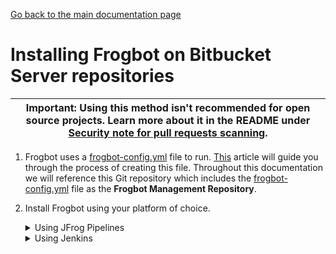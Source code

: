 [Go back to the main documentation page](../README.md)

# Installing Frogbot on Bitbucket Server repositories

| Important: Using this method isn't recommended for open source projects. Learn more about it in the README under [Security note for pull requests scanning](../README.md#-security-note-for-pull-requests-scanning). |
| -------------------------------------------------------------------------------------------------------------------------------------------------------------------------------------------------------------------- |

1. Frogbot uses a [frogbot-config.yml](templates/.frogbot/frogbot-config.yml) file to run. [This](frogbot-config.md) article will guide you through the process of creating this file. Throughout this documentation we will reference this Git repository which includes the [frogbot-config.yml](templates/.frogbot/frogbot-config.yml) file as the **Frogbot Management Repository**.


2. Install Frogbot using your platform of choice.

   <details>
      <summary>Using JFrog Pipelines</summary>

   2.1. Make sure you have the connection details of your JFrog environment.

   2.2. Save the JFrog connection details as a [JFrog Platform Access Token Integration](https://www.jfrog.com/confluence/display/JFROG/JFrog+Platform+Access+Token+Integration)
   named **jfrogPlatform**.

   2.3. Save your Bitbucket access token in a [Bitbucket Server Integration](https://www.jfrog.com/confluence/display/JFROG/Bitbucket+Server+Integration) named
   **gitIntegration**.

   2.4.Create a **pipelines.yml** file using one of the available [templates](templates/jfrog-pipelines) and push the file to your Frogbot Management Git repository under a directory named `jfrog-pipelines`.

   2.5. In the **pipelines.yml**, make sure to set values for all the mandatory variables.

   2.6. In the **pipelines.yml**, if you're using a Windows agent, modify the code inside the onExecute sections as described in the template comments.

   **Important**
   - Make sure all the build tools that are used to build the project are installed on the build agent.
   </details>
   <details>
      <summary>Using Jenkins</summary>
   2.1. Make sure you have the connection details of your JFrog environment.

   2.2. Save the JFrog connection details as Credentials in Jenkins with the following Credential IDs: **JF_URL**,
   **JF_USER** and **JF_PASSWORD** (You can also use **JF_XRAY_URL** and **JF_ARTIFACTORY_URL** instead of  **JF_URL**
   and **JF_ACCESS_TOKEN** instead of **JF_USER** and **JF_PASSWORD**).

   2.3. Save your Bitbucket access token as a Credential in Jenkins with the `FROGBOT_GIT_TOKEN` Credential ID.

   2.4. Create a Jenkinsfile with the below content under the root of your **Frogbot Management Repository**.

      <details>
        <summary>Template</summary>
   
      ```groovy
      // Run the job every 5 minutes 
      CRON_SETTINGS = '''*/5 * * * *'''
      
      pipeline {
          agent any
      
          triggers {
              cron(CRON_SETTINGS)
          }
      
          environment {
           
              // [Mandatory]
              // JFrog platform URL (This functionality requires version 3.29.0 or above of Xray)
              JF_URL= credentials("JF_URL")
      
              // [Mandatory if JF_ACCESS_TOKEN is not provided]
              // JFrog user and password with 'read' permissions for Xray
              JF_USER= credentials("JF_USER")
              JF_PASSWORD= credentials("JF_PASSWORD")
      
              // [Mandatory]
              // Bitbucket access token with the write repository permissions 
              JF_GIT_TOKEN= credentials("FROGBOT_GIT_TOKEN")
              
              JF_GIT_PROVIDER= "bitbucketServer"
      
              // [Mandatory]
              // Username of the Bitbucket account
              JF_GIT_USERNAME= ""
      
              // [Mandatory]
              // Bitbucket project namespace
              JF_GIT_OWNER= ""
      
              // [Mandatory]
              // API endpoint to Bitbucket server
              JF_GIT_API_ENDPOINT= ""
              
              // [Mandatory if JF_USER and JF_PASSWORD are not provided]
              // JFrog access token with 'read' permissions for Xray
              // JF_ACCESS_TOKEN= credentials("JF_ACCESS_TOKEN")
      
          }
      
          stages {
              stage('Download Frogbot') {
                  steps {
                      // For Linux / MacOS runner:
                      sh """ curl -fLg "https://releases.jfrog.io/artifactory/frogbot/v2/[RELEASE]/getFrogbot.sh" | sh"""
      
                      // For Windows runner:
                      // powershell """iwr https://releases.jfrog.io/artifactory/frogbot/v2/[RELEASE]/frogbot-windows-amd64/frogbot.exe -OutFile .\frogbot.exe"""
                  }
              }
      
              stage('Scan Pull Requests') {
                  steps {
                      sh "./frogbot scan-pull-requests"
      
                      // For Windows runner:
                      // powershell """.\frogbot.exe scan-pull-requests"""
                  }
              }
      
               stage('Scan and Fix Repos') {
                  steps {
                      sh "./frogbot scan-and-fix-repos"
      
                      // For Windows runner:
                      // powershell """.\frogbot.exe scan-and-fix-repos"""
                  }
              }
          }
      }
      ```
     </details>

   2.5. In the Jenkinsfile, set the values of all the mandatory variables.

   2.6. In the Jenkinsfile, modify the code inside the `Download Frogbot` and `Scan Pull Requests` according to the Jenkins agent operating system.

   2.7. Create a Pipeline job in Jenkins pointing to the Jenkinsfile in your **Frogbot Management Repository**.

   **Important**

   - Make sure that either **JF_USER** and **JF_PASSWORD** or **JF_ACCESS_TOKEN** are set in the Jenkinsfile, but not both.
   - Make sure that all the build tools that are used to build the project are installed on the Jenkins agent.
   
   </details>

  </details>


